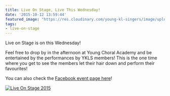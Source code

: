 ```yaml
---
title: Live On Stage, Live This Wednesday!
date: '2015-10-12 13:59:44'
featured_image: "https://res.cloudinary.com/young-kl-singers/image/upload/c_scale,w_800/v1520597570/IMG_6624.jpg"
tags:
- live-on-stage
---
```


Live on Stage is on this Wednesday!

Feel free to drop by in the afternoon at Young Choral Academy and be entertained by the performances by YKLS members! This is the one time where you get to see the members let their hair down and perform their favourites!

You can also check the 
[Facebook event page here](https://www.facebook.com/events/1637057003233068/)!


[![Live On Stage 2015](http://www.youngklsingers.com/wp-content/uploads/2015/10/Live-On-Stage-2015-725x1024.jpg)](http://www.youngklsingers.com/wp-content/uploads/2015/10/Live-On-Stage-2015.jpg)

 
